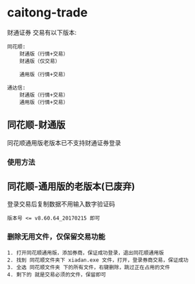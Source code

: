 # caitong-trade
财通证券 交易有以下版本:

    同花顺:
        财通版（行情+交易）
        财通版（仅交易）
    
        通用版（行情+交易）
    
    通达信:
        财通版（行情+交易）
        通用版（行情+交易）

## 同花顺-财通版
同花顺通用版老版本已不支持财通证券登录
    
### 使用方法

## 同花顺-通用版的老版本(已废弃)
登录交易后复制数据不用输入数字验证码
    
    版本号 <= v8.60.64_20170215 即可
### 删除无用文件，仅保留交易功能
    1. 打开同花顺通用版，添加券商，保证成功登录，退出同花顺通用版
    2. 找到 同花顺文件夹下 xiadan.exe 文件，打开，登录券商交易，保证成功
    3. 全选 同花顺文件夹 下的所有文件，右键删除，跳过正在占用的文件
    4. 剩下的 就是交易必须的文件，保留即可